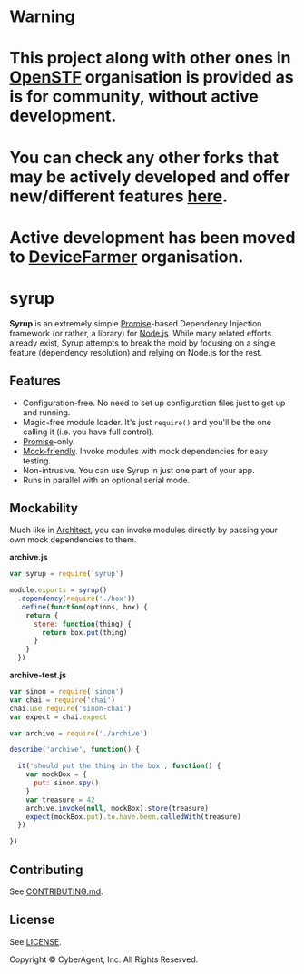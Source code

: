 # Warning

# This project along with other ones in [OpenSTF](https://github.com/openstf) organisation is provided as is for community, without active development.
# You can check any other forks that may be actively developed and offer new/different features [here](https://github.com/openstf/stf/network).
# Active development has been moved to [DeviceFarmer](https://github.com/DeviceFarmer) organisation.

# syrup

**Syrup** is an extremely simple [Promise](http://promises-aplus.github.io/promises-spec/)-based Dependency Injection framework (or rather, a library) for [Node.js](http://nodejs.org). While many related efforts already exist, Syrup attempts to break the mold by focusing on a single feature (dependency resolution) and relying on Node.js for the rest.

## Features

* Configuration-free. No need to set up configuration files just to get up and running.
* Magic-free module loader. It's just `require()` and you'll be the one calling it (i.e. you have full control).
* [Promise](http://promises-aplus.github.io/promises-spec/)-only.
* [Mock-friendly](#mockability). Invoke modules with mock dependencies for easy testing.
* Non-intrusive. You can use Syrup in just one part of your app.
* Runs in parallel with an optional serial mode.

## Mockability

Much like in [Architect](https://github.com/c9/architect), you can invoke modules directly by passing your own mock dependencies to them.

**archive.js**

```javascript
var syrup = require('syrup')

module.exports = syrup()
  .dependency(require('./box'))
  .define(function(options, box) {
    return {
      store: function(thing) {
        return box.put(thing)
      }
    }
  })
```

**archive-test.js**

```javascript
var sinon = require('sinon')
var chai = require('chai')
chai.use require('sinon-chai')
var expect = chai.expect

var archive = require('./archive')

describe('archive', function() {

  it('should put the thing in the box', function() {
    var mockBox = {
      put: sinon.spy()
    }
    var treasure = 42
    archive.invoke(null, mockBox).store(treasure)
    expect(mockBox.put).to.have.been.calledWith(treasure)
  })

})
```

## Contributing

See [CONTRIBUTING.md](CONTRIBUTING.md).

## License

See [LICENSE](LICENSE).

Copyright © CyberAgent, Inc. All Rights Reserved.
